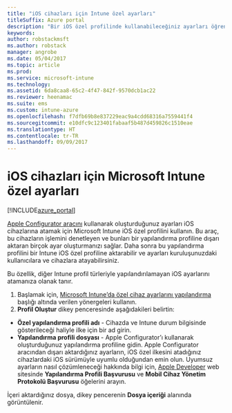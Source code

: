 ```yaml
---
title: "iOS cihazları için Intune özel ayarları"
titleSuffix: Azure portal
description: "Bir iOS özel profilinde kullanabileceğiniz ayarları öğrenin.\""
keywords: 
author: robstackmsft
ms.author: robstack
manager: angrobe
ms.date: 05/04/2017
ms.topic: article
ms.prod: 
ms.service: microsoft-intune
ms.technology: 
ms.assetid: 6da8caa8-65c2-4f47-842f-9570dcb1ac22
ms.reviewer: heenamac
ms.suite: ems
ms.custom: intune-azure
ms.openlocfilehash: f7dfb69b8e837229eac9a4cdd68316a7559441f4
ms.sourcegitcommit: e10dfc9c123401fabaaf5b487d459826c1510eae
ms.translationtype: HT
ms.contentlocale: tr-TR
ms.lasthandoff: 09/09/2017
---
```

# <a name="microsoft-intune-custom-settings-for-ios-devices"></a>iOS cihazları için Microsoft Intune özel ayarları

[!INCLUDE[azure_portal](./includes/azure_portal.md)]

[Apple Configurator aracını](https://itunes.apple.com/app/apple-configurator-2/id1037126344?mt=12) kullanarak oluşturduğunuz ayarları iOS cihazlarına atamak için Microsoft Intune iOS özel profilini kullanın. Bu araç, bu cihazların işlemini denetleyen ve bunları bir yapılandırma profiline dışarı aktaran birçok ayar oluşturmanızı sağlar. Daha sonra bu yapılandırma profilini bir Intune iOS özel profiline aktarabilir ve ayarları kuruluşunuzdaki kullanıcılara ve cihazlara atayabilirsiniz.

Bu özellik, diğer Intune profil türleriyle yapılandırılamayan iOS ayarlarını atamanıza olanak tanır.


1. Başlamak için, [Microsoft Intune’da özel cihaz ayarlarını yapılandırma](custom-settings-configure.md) başlığı altında verilen yönergeleri kullanın.
2. **Profil Oluştur** dikey penceresinde aşağıdakileri belirtin:

- **Özel yapılandırma profili adı** - Cihazda ve Intune durum bilgisinde gösterileceği haliyle ilke için bir ad girin.
- **Yapılandırma profili dosyası** - Apple Configurator’ı kullanarak oluşturduğunuz yapılandırma profiline gidin.
Apple Configurator aracından dışarı aktardığınız ayarların, iOS özel ilkesini atadığınız cihazlardaki iOS sürümüyle uyumlu olduğundan emin olun. Uyumsuz ayarların nasıl çözümleneceği hakkında bilgi için, [Apple Developer](https://developer.apple.com/) web sitesinde **Yapılandırma Profili Başvurusu** ve **Mobil Cihaz Yönetim Protokolü Başvurusu** öğelerini arayın.

İçeri aktardığınız dosya, dikey pencerenin **Dosya içeriği** alanında görüntülenir.
